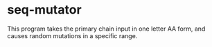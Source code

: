 # seq-mutator
This program takes the primary chain input in one letter AA form, and causes random mutations in a specific range.
